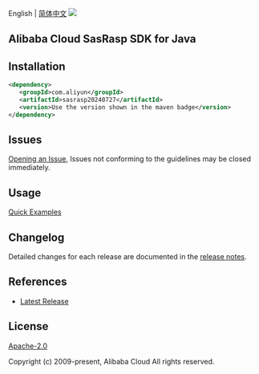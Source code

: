 English | [简体中文](README-CN.md)
![](https://aliyunsdk-pages.alicdn.com/icons/AlibabaCloud.svg)

## Alibaba Cloud SasRasp SDK for Java

## Installation

```xml
<dependency>
   <groupId>com.aliyun</groupId>
   <artifactId>sasrasp20240727</artifactId>
   <version>Use the version shown in the maven badge</version>
</dependency>
```

## Issues
[Opening an Issue](https://github.com/aliyun/alibabacloud-java-sdk/issues/new), Issues not conforming to the guidelines may be closed immediately.

## Usage
[Quick Examples](https://github.com/aliyun/alibabacloud-java-sdk/blob/master/docs/0-Examples-EN.md#quick-examples)

## Changelog
Detailed changes for each release are documented in the [release notes](./ChangeLog.txt).

## References
* [Latest Release](https://github.com/aliyun/alibabacloud-java-sdk/)

## License
[Apache-2.0](http://www.apache.org/licenses/LICENSE-2.0)

Copyright (c) 2009-present, Alibaba Cloud All rights reserved.